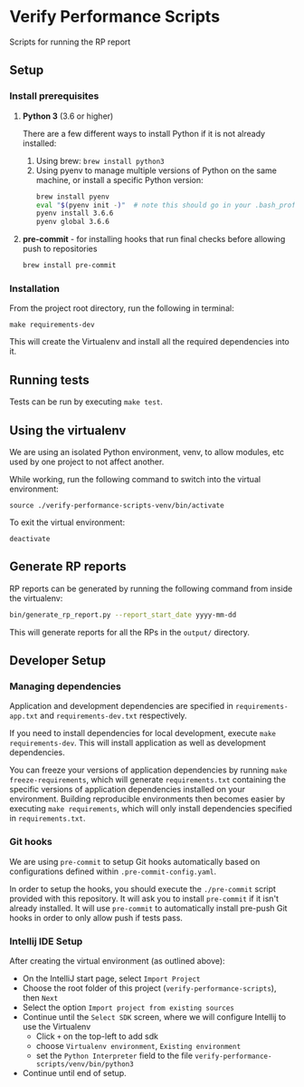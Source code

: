 # Verify Performance Scripts
Scripts for running the RP report

## Setup 

### Install prerequisites

1. **Python 3** (3.6 or higher)

    There are a few different ways to install Python if it is not already installed:
    1. Using brew: `brew install python3`
    2. Using pyenv to manage multiple versions of Python on the same machine, or install a specific Python version:
        ```bash
        brew install pyenv
        eval "$(pyenv init -)"  # note this should go in your .bash_profile
        pyenv install 3.6.6
        pyenv global 3.6.6
        ```

1. **pre-commit** - for installing hooks that run final checks before allowing push to repositories
    ```bash
    brew install pre-commit
    ```

### Installation
From the project root directory, run the following in terminal:
```
make requirements-dev
```
    
This will create the Virtualenv and install all the required dependencies into it.
    
## Running tests
Tests can be run by executing `make test`.

## Using the virtualenv
We are using an isolated Python environment, venv, to allow modules, etc used by one project to not affect another. 

While working, run the following command to switch into the virtual environment:

```
source ./verify-performance-scripts-venv/bin/activate
```

To exit the virtual environment:
```
deactivate
```

## Generate RP reports
RP reports can be generated by running the following command from inside the virtualenv:
```bash
bin/generate_rp_report.py --report_start_date yyyy-mm-dd
```
This will generate reports for all the RPs in the `output/` directory.


## Developer Setup
### Managing dependencies
Application and development dependencies are specified in `requirements-app.txt` and 
`requirements-dev.txt` respectively.

If you need to install dependencies for local development, execute `make requirements-dev`. This 
will install application as well as development dependencies. 

You can freeze your versions of 
application dependencies by running `make freeze-requirements`, which will generate 
`requirements.txt` containing the specific versions of application dependencies installed on your 
environment. Building reproducible environments then becomes easier by executing 
`make requirements`, which will only install dependencies specified in `requirements.txt`.

### Git hooks
We are using `pre-commit` to setup Git hooks automatically based on configurations defined within 
`.pre-commit-config.yaml`. 

In order to setup the hooks, you should execute the `./pre-commit` script provided with this 
repository. It will ask you to install `pre-commit` if it isn't already installed. It will use 
`pre-commit` to automatically install pre-push Git hooks in order to only allow push if tests 
pass.

### Intellij IDE Setup
After creating the virtual environment (as outlined above):
- On the IntelliJ start page, select `Import Project`
- Choose the root folder of this project (`verify-performance-scripts`), then `Next`
- Select the option `Import project from existing sources`
- Continue until the `Select SDK` screen, where we will configure Intellij to use the Virtualenv
  - Click `+` on the top-left to add sdk 
  - choose `Virtualenv environment`, `Existing environment` 
  - set the `Python Interpreter` field to the file `verify-performance-scripts/venv/bin/python3`
- Continue until end of setup.

